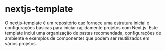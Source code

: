 # nextjs-template
O nextjs-template é um repositório que fornece uma estrutura inicial e configurações básicas para iniciar rapidamente projetos com Next.js. Este template inclui uma organização de pastas recomendada, configurações de ambiente e exemplos de componentes que podem ser reutilizados em vários projetos.
